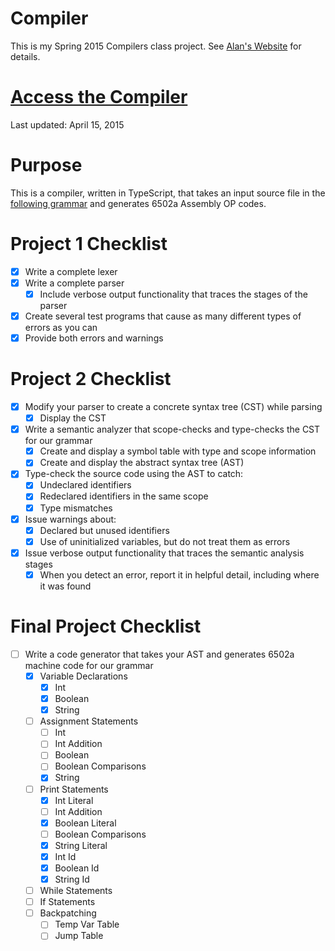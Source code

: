 Compiler
========

This is my Spring 2015 Compilers class project.
See [Alan's Website](http://www.labouseur.com/courses/compilers/) for details.

[Access the Compiler](http://andrewbaran.github.io/CompilerProject/)
===========================================================
Last updated: April 15, 2015


Purpose
=======

This is a compiler, written in TypeScript, that takes an input source file in the [following grammar](http://www.labouseur.com/courses/compilers/grammar.pdf) and generates 6502a Assembly OP codes.


Project 1 Checklist
===================

- [x] Write a complete lexer
- [x] Write a complete parser
	- [x] Include verbose output functionality that traces the stages of the parser
- [x] Create several test programs that cause as many different types of errors as you can
- [x] Provide both errors and warnings

Project 2 Checklist
===================

- [x] Modify your parser to create a concrete syntax tree (CST) while parsing
	- [x] Display the CST
- [x] Write a semantic analyzer that scope-checks and type-checks the CST for our grammar
	- [x] Create and display a symbol table with type and scope information
	- [x] Create and display the abstract syntax tree (AST)
- [x] Type-check the source code using the AST to catch:
	- [x] Undeclared identifiers
	- [x] Redeclared identifiers in the same scope
	- [x] Type mismatches
- [x] Issue warnings about:
	- [x] Declared but unused identifiers
	- [x] Use of uninitialized variables, but do not treat them as errors
- [x] Issue verbose output functionality that traces the semantic analysis stages
	- [x] When you detect an error, report it in helpful detail, including where it was found 

Final Project Checklist
=======================

- [ ] Write a code generator that takes your AST and generates 6502a machine code for our grammar 
	- [x] Variable Declarations
		- [x] Int
		- [x] Boolean
		- [x] String
	- [ ] Assignment Statements
		- [ ] Int
		- [ ] Int Addition
		- [ ] Boolean
		- [ ] Boolean Comparisons
		- [x] String
	- [ ] Print Statements
		- [x] Int Literal
		- [ ] Int Addition
		- [x] Boolean Literal
		- [ ] Boolean Comparisons
		- [x] String Literal
		- [x] Int Id
		- [x] Boolean Id
		- [x] String Id
	- [ ] While Statements
	- [ ] If Statements
	- [ ] Backpatching
		- [ ] Temp Var Table
		- [ ] Jump Table